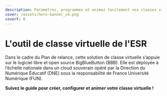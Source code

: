 ```yaml
---
description: Paramétrez, programmez et animez facilement vos classes virtuelles
cover: /assets/hero-banner_v4.png
coverY: 0
---
```


# L'outil de classe virtuelle de l'ESR

Dans le cadre du Plan de relance, cette solution de classe virtuelle s’appuie sur le logiciel libre et open source BigBlueButton (BBB). Elle est déployée à l’échelle nationale dans un cloud souverain opéré par la Direction du Numérique Éducatif (DNE) sous la responsabilité de France Université Numérique (FUN).

**Suivez le guide pour créer, configurer et animer votre classe virtuelle !**
